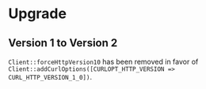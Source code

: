 Upgrade
=======

Version 1 to Version 2
----------------------

`Client::forceHttpVersion10` has been removed in favor of `Client::addCurlOptions([CURLOPT_HTTP_VERSION => CURL_HTTP_VERSION_1_0])`.
